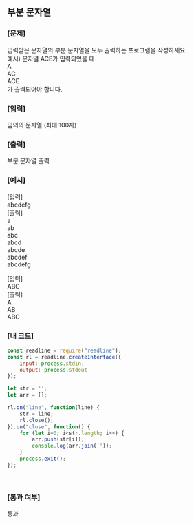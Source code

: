 ## 부분 문자열

### [문제]
입력받은 문자열의 부분 문자열을 모두 출력하는 프로그램을 작성하세요.  
예시) 문자열 ACE가 입력되었을 때  
A  
AC  
ACE  
가 출력되어야 합니다.
<br/>

### [입력]
임의의 문자열 (최대 100자)
<br/>

### [출력]
부분 문자열 출력
<br/>

### [예시]
[입력]  
abcdefg  
[출력]  
a  
ab  
abc  
abcd  
abcde  
abcdef  
abcdefg  

[입력]  
ABC  
[출력]  
A  
AB  
ABC
<br/>

### [내 코드]
```javascript
const readline = require("readline");
const rl = readline.createInterface({
	input: process.stdin,
	output: process.stdout
});

let str = '';
let arr = [];

rl.on("line", function(line) {
	str = line;
	rl.close();
}).on("close", function() {
	for (let i=0; i<str.length; i++) {
		arr.push(str[i]);
		console.log(arr.join(''));
	}
	process.exit();
});
```
<br/>

### [통과 여부]
통과
